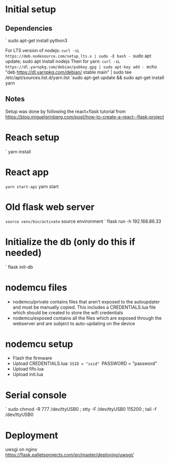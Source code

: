 # Initial setup

## Dependencies
` sudo apt-get install python3

For LTS version of nodejs:
`curl -sL https://deb.nodesource.com/setup_lts.x | sudo -E bash -
`sudo apt update; sudo apt install nodejs
Then for yarn:
`curl -sL https://dl.yarnpkg.com/debian/pubkey.gpg | sudo apt-key add -
`echo "deb https://dl.yarnpkg.com/debian/ stable main" | sudo tee /etc/apt/sources.list.d/yarn.list
`sudo apt-get update && sudo apt-get install yarn





## Notes
Setup was done by following the react+flask tutorial from
https://blog.miguelgrinberg.com/post/how-to-create-a-react--flask-project

# Reach setup
` yarn install

# React app
` yarn start-api
` yarn start


# Old flask web server
` source venv/bin/activate
` source environment
` flask run -h 192.168.86.33

# Initialize the db (only do this if needed)
` flask init-db

# nodemcu files
- nodemcu/private contains files that aren't exposed to the autoupdater and must be manually copied.
This includes a CREDENTIALS.lua file which should be created to store the wifi credentials
- nodemcu/exposed contains all the files which are exposed through the webserver and are subject to auto-updating on the device

# nodemcu setup
- Flash the firmware
- Upload CREDENTIALS.lua:
	`SSID = "ssid"
	`PASSWORD = "password"
- Upload fifo.lua
- Upload init.lua


# Serial console
` sudo chmod -R 777 /dev/ttyUSB0 ; stty -F /dev/ttyUSB0 115200 ; tail -f /dev/ttyUSB0


# Deployment

uwsgi on nginx
https://flask.palletsprojects.com/en/master/deploying/uwsgi/
